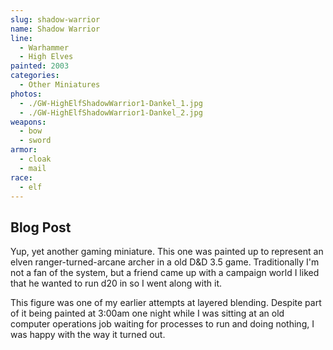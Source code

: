 ```yaml
---
slug: shadow-warrior
name: Shadow Warrior
line:
  - Warhammer
  - High Elves
painted: 2003
categories:
  - Other Miniatures
photos:
  - ./GW-HighElfShadowWarrior1-Dankel_1.jpg
  - ./GW-HighElfShadowWarrior1-Dankel_2.jpg
weapons:
  - bow
  - sword
armor:
  - cloak
  - mail
race:
  - elf
---
```


## Blog Post

Yup, yet another gaming miniature. This one was painted up to represent an elven ranger-turned-arcane archer in a old D&D 3.5 game. Traditionally I'm not a fan of the system, but a friend came up with a campaign world I liked that he wanted to run d20 in so I went along with it.

This figure was one of my earlier attempts at layered blending. Despite part of it being painted at 3:00am one night while I was sitting at an old computer operations job waiting for processes to run and doing nothing, I was happy with the way it turned out.

